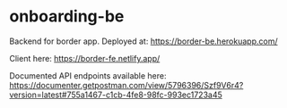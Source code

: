 # onboarding-be
Backend for border app.
Deployed at: https://border-be.herokuapp.com/

Client here:
https://border-fe.netlify.app/

Documented API endpoints available here:
https://documenter.getpostman.com/view/5796396/Szf9V6r4?version=latest#755a1467-c1cb-4fe8-98fc-993ec1723a45

